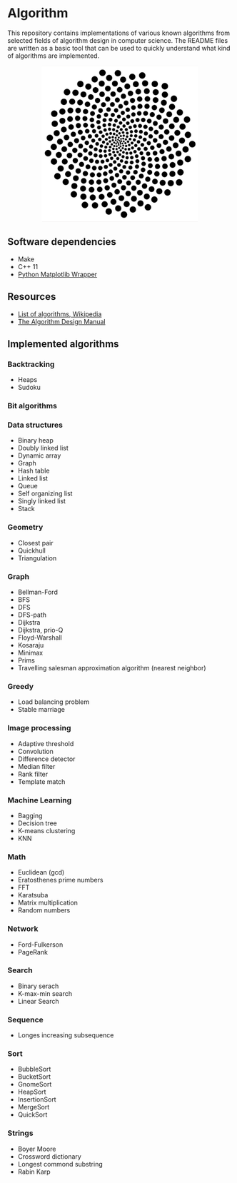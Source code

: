 Algorithm
===============================
This repository contains implementations of various known algorithms from selected fields of algorithm design in computer science. The README files are written as a basic tool that can be used to quickly understand what kind of algorithms are implemented.  


<p align="center">
<img src="sunflower.png" height="350" alt="Screenshot"/>
</p>

## Software dependencies
* Make
* C++ 11
* [Python Matplotlib Wrapper](https://github.com/lava/matplotlib-cpp)

## Resources
* [List of algorithms, Wikipedia](https://en.wikipedia.org/wiki/List_of_algorithms)
* [The Algorithm Design Manual](https://amzn.to/2wT0YFj)

## Implemented algorithms

### Backtracking
* Heaps
* Sudoku

### Bit algorithms

### Data structures
* Binary heap
* Doubly linked list
* Dynamic array
* Graph
* Hash table
* Linked list
* Queue
* Self organizing list
* Singly linked list
* Stack

### Geometry
* Closest pair
* Quickhull
* Triangulation

### Graph
* Bellman-Ford
* BFS
* DFS
* DFS-path
* Dijkstra
* Dijkstra, prio-Q
* Floyd-Warshall
* Kosaraju
* Minimax
* Prims
* Travelling salesman approximation algorithm (nearest neighbor)

### Greedy
* Load balancing problem
* Stable marriage

### Image processing
* Adaptive threshold
* Convolution
* Difference detector 
* Median filter
* Rank filter
* Template match

### Machine Learning
* Bagging
* Decision tree
* K-means clustering
* KNN

### Math
* Euclidean (gcd)
* Eratosthenes prime numbers
* FFT
* Karatsuba
* Matrix multiplication
* Random numbers

### Network
* Ford-Fulkerson
* PageRank

### Search
* Binary serach
* K-max-min search
* Linear Search

### Sequence
* Longes increasing subsequence

### Sort
* BubbleSort
* BucketSort
* GnomeSort
* HeapSort
* InsertionSort
* MergeSort
* QuickSort

### Strings
* Boyer Moore
* Crossword dictionary
* Longest commond substring
* Rabin Karp
